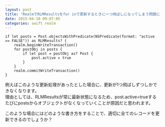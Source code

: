 ```yaml
---
layout: post
title: "RealmでRLMResultsをfor inで更新するときに一つ飛ばしになってしまう問題について"
date: 2015-04-10 09:07:05
categories: swift realm
---
```

<pre><code>if let posts = Post.objectsWithPredicate(NSPredicate(format: "active == FALSE")) as RLMResults? {
    realm.beginWriteTransaction()
    for postObj in posts {
        if let post = postObj as? Post {
            post.active = true
        }
    }
    realm.commitWriteTransaction()
}
</code></pre>

<p>例えばこのような更新処理があったとした場合に、更新が1つ飛ばしずつしかできなくなります。<br>
理由としては、RLMResultsが常に最新状態になるため、post.active=trueするたびにpostsからオブジェクトがなくなっていくことが原因だと思われます。</p>

<p>このような場合にはどのような書き方をすることで、適切に全てのレコードを更新できるのでしょうか？</p>
